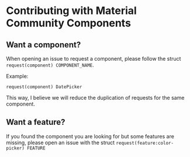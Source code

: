 # Contributing with Material Community Components

## Want a component?

When opening an issue to request a component, please follow the struct ```request(component) COMPONENT_NAME```.

Example:

```request(component) DatePicker```

This way, I believe we will reduce the duplication of requests for the same component.

## Want a feature?

If you found the component you are looking for but some features are missing, please open an issue with the struct ```request(feature:color-picker) FEATURE```
